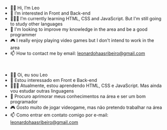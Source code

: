 - 👋🏻 Hi, I’m Leo
- 👀 I’m interested in Front and Back-end
- 👨🏻‍💻 I’m currently learning HTML, CSS and JavaScript. But I'm still going to study other languages
- 💎 I'm looking to improve my knowledge in the area and be a good programmer
- 🎮 I really enjoy playing video games but I don't intend to work in the area
- 📫 How to contact me by email: leonardohaasribeiro@gmail.com

<br>

- 👋🏻 Oi, eu sou Leo
- 👀 Estou interessado em Front e Back-end
- 👨🏻‍💻 Atualmente, estou aprendendo HTML, CSS e JavaScript. Mas ainda vou estudar outras linguagens
- 💎 Procuro aprimorar meus conhecimentos na área e ser um bom programador
- 🎮 Gosto muito de jogar videogame, mas não pretendo trabalhar na área
- 📫 Como entrar em contato comigo por e-mail: leonardohaasribeiro@gmail.com



<!--
**LeoHaas/LeoHaas** is a ✨ _special_ ✨ repository because its `README.md` (this file) appears on your GitHub profile.

Here are some ideas to get you started:

- 🔭 I’m currently working on ...
- 🌱 I’m currently learning ...
- 👯 I’m looking to collaborate on ...
- 🤔 I’m looking for help with ...
- 💬 Ask me about ...
- 📫 How to reach me: ...
- 😄 Pronouns: ...
- ⚡ Fun fact: ...
-->
